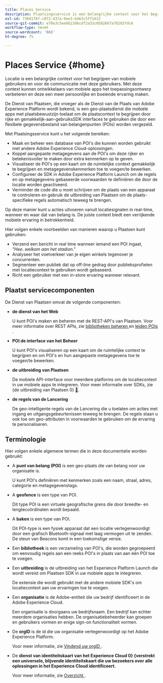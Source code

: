 ```yaml
---
title: Places Service
description: Plaatsingsservice is een belangrijke context voor het begrijpen van de betrokkenheid van mobiele gebruikers. Met deze context kunnen ontwikkelaars van mobiele apps het toepassingsontwerp verbeteren en deze een meer persoonlijke en boeiende ervaring maken.
exl-id: 7369176f-c072-437a-9ee3-b463c5ff1d12
source-git-commit: e78e3c5ee6623d6cdf2a33c0582667a70283fdc6
workflow-type: tm+mt
source-wordcount: '663'
ht-degree: 7%

---
```


# Places Service {#home}

Locatie is een belangrijke context voor het begrijpen van mobiele gebruikers en voor de communicatie met deze gebruikers. Met deze context kunnen ontwikkelaars van mobiele apps het toepassingsontwerp verbeteren en deze een meer persoonlijke en boeiende ervaring maken.

De Dienst van Plaatsen, die vroeger als de Dienst van de Plaats van Adobe Experience Platform wordt bekend, is een geo-plaatsdienst die mobiele apps met plaatsbewustzijn toelaat om de plaatscontext te begrijpen door rijke en gemakkelijk-aan-gebruiksSDK interfaces te gebruiken die door een flexibele gegevensbestand van belangenpunten (POIs) worden vergezeld.

Met Plaatsingsservice kunt u het volgende bereiken:

* Maak en beheer een database van POI&#39;s die kunnen worden gebruikt met andere Adobe Experience Cloud-oplossingen.
* Koppel aangepaste metagegevens aan de POI&#39;s om deze rijker en betekenisvoller te maken door extra kenmerken op te geven.
* Visualiseer de POI&#39;s op een kaart om de ruimtelijke context gemakkelijk te begrijpen en metagegevenskenmerken toe te voegen/te bewerken.
* Configureer de SDK in Adobe Experience Platform Launch om de regels en op metagegevens gebaseerde voorwaarden te definiëren die door de locatie worden geactiveerd.
* Verminder de code die u moet schrijven om de plaats van een apparaat te controleren en gebruik de uitbreiding van Plaatsen om de plaats-specifieke regels automatisch teweeg te brengen.

Op deze manier kunt u acties uitvoeren vanuit locatiesignalen in real-time, wanneer en waar dat van belang is. De juiste context biedt een verrijkende mobiele ervaring in betrokkenheid.

Hier volgen enkele voorbeelden van manieren waarop u Plaatsen kunt gebruiken:

* Verzend een bericht in real time wanneer iemand een POI ingaat, *&quot;Hee..welkom aan het stadion.&quot;*
* Analyseer het voetverkeer van je eigen winkels tegenover je concurrenten.
* Segmenteer een publiek dat op off-line gedrag door publieksprofielen met locatiecontext te gebruiken wordt gebaseerd.
* Richt een gebruiker met een in-store ervaring wanneer relevant.

## Plaatst servicecomponenten

De Dienst van Plaatsen omvat de volgende componenten:

* **de dienst van het Web**

  U kunt POI&#39;s maken en beheren met de REST-API&#39;s van Plaatsen. Voor meer informatie over REST APIs, zie [ bibliotheken beheren ](/help/web-service-api/api-usage/manage-libraries/manage-libraries.md) en [ leiden POIs ](/help/web-service-api/api-usage/manage-pois/manage-pois.md).

* **POI de interface van het Beheer**

  U kunt POI&#39;s visualiseren op een kaart om de ruimtelijke context te begrijpen en om POI&#39;s en hun aangepaste metagegevens toe te voegen/te bewerken.

* **de uitbreiding van Plaatsen**

  De mobiele API-interface voor meerdere platforms om de locatiecontext in uw mobiele apps te integreren. Voor meer informatie over SDKs, zie {de uitbreiding van Plaatsen 0} [&#128279;](/help/places-ext-aep-sdks/places-extension/places-extension.md).

* **de regels van de Lancering**

  De geo-intelligente regels van de Lancering die u toelaten om acties met ingang en uitgangsgebeurtenissen teweeg te brengen. De regels staan u ook toe om geo-attributen in voorwaarden te gebruiken om de ervaring te personaliseren.

## Terminologie

Hier volgen enkele algemene termen die in deze documentatie worden gebruikt:

* A **punt van belang (POI)** is een geo-plaats die van belang voor uw organisatie is.

  U kunt POI&#39;s definiëren met kenmerken zoals een naam, straal, adres, categorie en metagegevenstags.

* A **geofence** is een type van POI.

  Dit type POI is een virtuele geografische grens die door breedte- en lengtecoördinaten wordt bepaald.

* A **baken** is een type van POI.

  Dit POI-type is een fysiek apparaat dat een locatie vertegenwoordigt door een grafisch Bluetooth-signaal met laag vermogen uit te zenden. De steun van Beacons komt in een toekomstige versie.

* Een **bibliotheek** is een verzameling van POI&#39;s, die worden gegroepeerd om eenvoudig regels aan een reeks POI&#39;s in plaats van aan één POI toe te voegen.

* Een **uitbreiding** is de uitbreiding van het Experience Platform Launch die wordt vereist om Plaatsen SDK in uw mobiele apps te integreren.

  De extensie die wordt gebruikt met de andere mobiele SDK&#39;s om locatiecontext aan uw ervaringen toe te voegen.

* Een **organisatie** is de Adobe-entiteit die uw bedrijf identificeert in de Adobe Experience Cloud.

  Een organisatie is doorgaans uw bedrijfsnaam. Een bedrijf kan echter meerdere organisaties hebben. De organisatiebeheerder kan groepen en gebruikers vormen en enige sign-on functionaliteit vormen.

* De **orgID** is de id die uw organisatie vertegenwoordigt op het Adobe Experience Platform.

  Voor meer informatie, zie [ Vindend uw orgID ](https://forums.adobe.com/thread/2339895).

* De **dienst van identiteitskaart van het Experience Cloud 0&rbrace; &lbrace;verstrekt een universele, blijvende identiteitskaart die uw bezoekers over alle oplossingen in het Experience Cloud identificeert.**

  Voor meer informatie, zie [ Overzicht ](https://experienceleague.adobe.com/docs/id-service/using/intro/overview.html).

